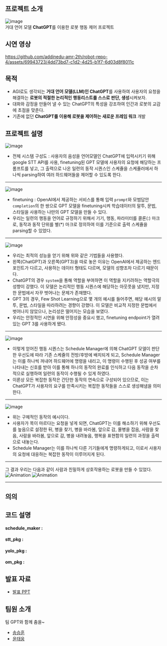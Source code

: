 ## 프로젝트 소개
![image](https://github.com/addinedu-amr-2th/robot-repo-4/assets/69943723/6ddb8631-cdef-4fba-96a8-c331b6a238a2)  
거대 언어 모델 **ChatGPT**를 이용한 로봇 행동 제어 프로젝트  
## 시연 영상
https://github.com/addinedu-amr-2th/robot-repo-4/assets/69943723/4dd73bd7-c1d2-4d25-b1f7-6d03d8f8011c

## 목적
- AGI로도 생각되는 **거대 언어 모델(LLM)인 ChatGPT**를 사용하여 사용자의 요청을 해결하는 **로봇의 적절한 논리적인 행동리스트를 스스로 판단, 생성**시켜보자.
- 대화와 감정을 만들어 낼 수 있는 ChatGPT의 특성을 강조하여 인간과 로봇의 교감에 초점을 맞춘다.
- 기존에 없던 **ChatGPT를 이용해 로봇을 제어하는 새로운 프레임 워크** 개발
## 프로젝트 설명  
![image](https://github.com/addinedu-amr-2th/robot-repo-4/assets/69943723/50715f88-4995-45c1-b898-55eb4362f75f)
- 전체 시스템 구성도 : 사용자의 음성을 언어모델인 ChatGPT에 입력시키기 위해 google STT API를 사용, finetuning된 GPT 모델에 사용자의 요청에 해당하는 프롬프트를 넣고, 그 출력으로 나온 일련의 동작 시퀀스인 스케쥴을 스케쥴러에서 하나씩 parsing하여 여러 하드웨어들을 제어할 수 있도록 한다.
---
![image](https://github.com/addinedu-amr-2th/robot-repo-4/assets/69943723/5e9705f0-48b4-464d-b9ba-a34386d5ad65)
- finetuning : OpenAI에서 제공하는 서비스를 통해 입력 `prompt`와 모범답안 `completion`의 한 쌍으로 GPT 모델을 finetuning시켜 학습데이터의 말투, 문법, 스타일을 사용하는 나만의 GPT 모델을 만들 수 있다.
- 우리는 일련의 행동을 언어로 규정하기 위해서 기기, 행동, 파라미터를 콜론(:) 마크로, 동작과 동작 단위를 별(*) 마크로 정의하여 이를 기준으로 출력 스케쥴을 parsing할 수 있었다.
---
![image](https://github.com/addinedu-amr-2th/robot-repo-4/assets/69943723/25b1b54c-73ec-4eae-bad2-941725adcc03)
- 우리는 최적의 성능을 얻기 위해 위와 같은 기법들을 사용했다.
- 왼쪽(ChatGPT)과 오른쪽(GPT3)을 따로 놓은 이유는 OpenAI에서 제공하는 엔드포인트가 다르고, 사용하는 데이터 형태도 다르며, 모델의 성향조차 다르기 때문이다.
- ChatGPT의 경우 `system`을 통해 역할을 부여하면 이 역할을 지키려하는 역할극의 성향이 강했다.
  이 모델은 논리적인 행동 시퀀스에 해당하는 아웃풋을 냈지만, 지정한 문법에서 자꾸 벗어나는 문제가 존재했다.
- GPT 3의 경우, Few Shot Learning으로 몇 개의 예시를 들어주면, 해당 예시의 말투, 문법, 스타일을 따라하려는 경향이 강했다.
  이 모델은 비교적 지정한 문법에서 벗어나지 않았으나, 논리성은 떨어지는 모습을 보였다.
- 우리는 안정적인 시연을 위해 안정성을 중요시 했고, finetuning endpoint가 열려있는 GPT 3를 사용하게 됐다.
---
![image](https://github.com/addinedu-amr-2th/robot-repo-4/assets/69943723/1b09d285-7a48-4bc1-a114-fd63e38ba4dc)
- 이렇게 얻어진 행동 시퀀스는 Schedule Manager에 의해 ChatGPT 모델이 판단한 우선도에 따라 기존 스케쥴의 전방/후방에 배치되게 되고, Schedule Manager는 이를 하나씩 꺼내어 하드웨어에 명령을 내리고, 이 명령이 수행된 후 성공 여부를 나타내는 신호를 받아 이를 통해 하나의 동작의 완료를 인식하고 다음 동작을 순차적으로 실행하여 일련의 동작이 수행될 수 있게 하였다.
- 이론상 모든 복잡한 동작은 간단한 동작의 연속으로 구성되어 있으므로, 이는 ChatGPT가 사용자의 요구를 만족시키는 복잡한 동작들을 스스로 생성해냄을 의미한다.
---
![image](https://github.com/addinedu-amr-2th/robot-repo-4/assets/69943723/c1d2967f-4e4f-4783-9bb9-acd19d5cab1d)
- 위는 구체적인 동작의 예시이다.
- 사용자가 목이 마르다는 요청을 넣게 되면, ChatGPT는 이를 해소하기 위해 우선도를 높음으로 설정한 뒤, 
  병을 찾기, 병을 바라봄, 앞으로 감, 물병을 잡음, 사람을 찾음, 사람을 바라봄, 앞으로 감, 병을 내려놓음, 행복을 표현함의 일련의 과정을 출력으로 내놓는다.
- Schedule Manager는 이를 하나씩 다른 기기들에게 명령하게되고, 이로서 사용자의 요청에 대응하는 복잡한 동작이 이루어지게 된다.
---

그 결과 우리는 다음과 같이 사람과 친밀하게 상호작용하는 로봇을 만들 수 있었다.
![Animation](https://github.com/addinedu-amr-2th/robot-repo-4/assets/69943723/bf2a6e62-4831-43ac-bad3-9dc18b3c0750)
![Animation](https://github.com/addinedu-amr-2th/robot-repo-4/assets/69943723/c0a09812-fd23-4f6f-84f5-5903df42e91b)


---
## 의의


## 코드 설명
#### schedule_maker : 
#### stt_pkg : 
#### yolo_pkg : 
#### om_pkg : 
## 발표 자료
- [발표 PPT](https://docs.google.com/presentation/d/1Db-Mb1rRizueh5NoOPT9ax4vFm7Z98R1q-yJYuG1zGs/edit?usp=sharing)
## 팀원 소개
팀 GPT와 함께 춤을~
- [송승훈](https://github.com/addinedu-amr-2th/robot-repo-4/tree/ssh)
- [윤태웅](https://github.com/addinedu-amr-2th/robot-repo-4/tree/ytw)

